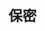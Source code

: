 <!--
 * @Author: shgopher shgopher@gmail.com
 * @Date: 2024-12-07 14:30:59
 * @LastEditors: shgopher shgopher@gmail.com
 * @LastEditTime: 2024-12-07 14:38:32
 * @FilePath: /luban/系统设计基础/架构安全性/架构安全性/保密/README.md
 * @Description: 
 * 
 * Copyright (c) 2024 by shgopher, All Rights Reserved. 
-->
# 保密

